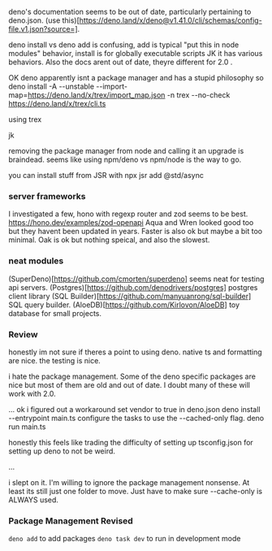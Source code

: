 deno's documentation seems to be out of date, particularly pertaining to deno.json.
(use this)[https://deno.land/x/deno@v1.41.0/cli/schemas/config-file.v1.json?source=].

deno install vs deno add is confusing, add is typical "put this in node modules" behavior,
install is for globally executable scripts 
JK it has various behaviors. Also the docs arent out of date, theyre different for 2.0 .

OK deno apparently isnt a package manager and has a stupid philosophy so 
deno install -A --unstable --import-map=https://deno.land/x/trex/import_map.json -n trex --no-check https://deno.land/x/trex/cli.ts

using trex

jk

removing the package manager from node and calling it an upgrade is braindead.
seems like using npm/deno vs npm/node is the way to go.

you can install stuff from JSR with 
    npx jsr add @std/async

### server frameworks

I investigated a few, hono with regexp router and zod seems to be best.
https://hono.dev/examples/zod-openapi
Aqua and Wren looked good too but they havent been updated in years.
Faster is also ok but maybe a bit too minimal.
Oak is ok but nothing speical, and also the slowest.

### neat modules

(SuperDeno)[https://github.com/cmorten/superdeno] seems neat for testing api servers.
(Postgres)[https://github.com/denodrivers/postgres] postgres client library
(SQL Builder)[https://github.com/manyuanrong/sql-builder] SQL query builder.
(AloeDB)[https://github.com/Kirlovon/AloeDB] toy database for small projects.

### Review

honestly im not sure if theres a point to using deno.
native ts and formatting are nice.
the testing is nice.

i hate the package management.
Some of the deno specific packages are nice but most of them are old and out of date.
I doubt many of these will work with 2.0.

...
ok i figured out a workaround 
set vendor to true in deno.json
deno install --entrypoint main.ts
configure the tasks to use the --cached-only flag.
deno run main.ts

honestly this feels like trading the difficulty of setting up tsconfig.json for
setting up deno to not be weird.

...

i slept on it. I'm willing to ignore the package management nonsense.
At least its still just one folder to move.
Just have to make sure --cache-only is ALWAYS used.

### Package Management Revised
```deno add``` to add packages
```deno task dev``` to run in development mode